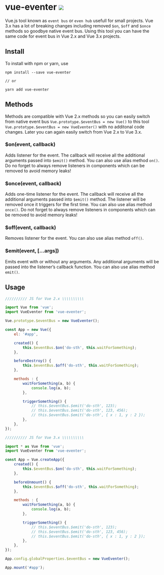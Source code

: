 # vue-eventer [![](https://img.shields.io/npm/v/vue-eventer.svg)](https://www.npmjs.com/package/vue-eventer)

Vue.js tool known as `event bus` or `even hub` usefull for small projects. Vue 3.x has a lot of breaking changes including removed `$on`, `$off` and `$once` methods so goodbye native event bus. Using this tool you can have the same code for event bus in Vue 2.x and Vue 3.x projects.

## Install

To install with npm or yarn, use

```shell
npm install --save vue-eventer

// or

yarn add vue-eventer
```

## Methods

Methods are compatible with Vue 2.x methods so you can easily switch from native event bus `Vue.prototype.$eventBus = new Vue()` to this tool `Vue.prototype.$eventBus = new VueEventer()` with no additonal code changes. Later you can again easily switch from Vue 2.x to Vue 3.x.

### $on(event, callback)

Adds listener for the event. The callback will receive all the additional arguments passed into `$emit()` method. You can also use alias method `on()`. Do no forget to always remove listeners in components which can be removed to avoid memory leaks!

### $once(event, callback)

Adds one-time listener for the event. The callback will receive all the additional arguments passed into `$emit()` method. The listener will be removed once it triggers for the first time. You can also use alias method `once()`. Do not forget to always remove listeners in components which can be removed to avoid memory leaks!

### $off(event, callback)

Removes listener for the event. You can also use alias method `off()`.

### $emit(event, [...args])

Emits event with or without any arguments. Any additional arguments will be passed into the listener’s callback function. You can also use alias method `emit()`.

## Usage

```js
////////// JS for Vue 2.x \\\\\\\\\\

import Vue from 'vue';
import VueEventer from 'vue-eventer';

Vue.prototype.$eventBus = new VueEventer();

const App = new Vue({
    el: '#app',

    created() {
        this.$eventBus.$on('do-sth', this.waitForSomething);
    },

    beforeDestroy() {
        this.$eventBus.$off('do-sth', this.waitForSomething);
    },

    methods : {
        waitForSomething(a, b) {
            console.log(a, b);
        },

        triggerSomething() {
            // this.$eventBus.$emit('do-sth', 123);
            // this.$eventBus.$emit('do-sth', 123, 456);
            // this.$eventBus.$emit('do-sth', { x : 1, y : 2 });
        },
    },
});
```

```js
////////// JS for Vue 3.x \\\\\\\\\\

import * as Vue from 'vue';
import VueEventer from 'vue-eventer';

const App = Vue.createApp({
    created() {
        this.$eventBus.$on('do-sth', this.waitForSomething);
    },

    beforeUnmount() {
        this.$eventBus.$off('do-sth', this.waitForSomething);
    },

    methods : {
        waitForSomething(a, b) {
            console.log(a, b);
        },

        triggerSomething() {
            // this.$eventBus.$emit('do-sth', 123);
            // this.$eventBus.$emit('do-sth', 123, 456);
            // this.$eventBus.$emit('do-sth', { x : 1, y : 2 });
        },
    },
});

App.config.globalProperties.$eventBus = new VueEventer();

App.mount('#app');
```
